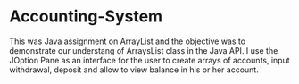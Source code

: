 # Accounting-System
This was Java assignment on ArrayList and the objective was to demonstrate our understang of ArraysList class in the Java API.
I use the JOption Pane as an interface for the user to create arrays of accounts, input withdrawal, deposit and allow to view balance in his or her account.
